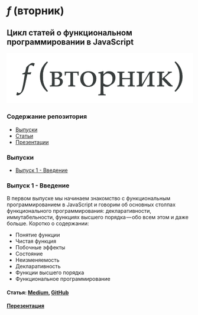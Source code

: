 # *f* (вторник)
## Цикл статей о функциональном программировании в JavaScript

![](https://github.com/devSchacht/functional_tuesday/blob/master/articles/img/logo2.png)

### Содержание репозитория

* [Выпуски](https://github.com/devSchacht/functional_tuesday#Выпуски)
* [Статьи](https://github.com/devSchacht/functional_tuesday/tree/master/articles)
* [Презентации](https://github.com/devSchacht/functional_tuesday/tree/master/presentations)

### Выпуски

* [Выпуск 1 - Введение](https://github.com/devSchacht/functional_tuesday#Выпуск-1---Введение)

### Выпуск 1 - Введение

В первом выпуске мы начинаем знакомство с функциональным программированием в JavaScript и говорим об основных столпах функционального программирования: декларативности, иммутабельности, функциях высшего порядка — обо всем этом и даже больше. Коротко о содержании:

* Понятие функции
* Чистая функция
* Побочные эффекты
* Состояние
* Неизменяемость
* Декларативность
* Функции высшего порядка
* Функциональное программирование

#### Статья: [Medium](https://medium.com/devschacht/ftuesday-introduction-c2ed010bb75d), [GitHub](https://github.com/devSchacht/functional_tuesday/blob/master/articles/chapter1.md)
#### [Перезентация]()